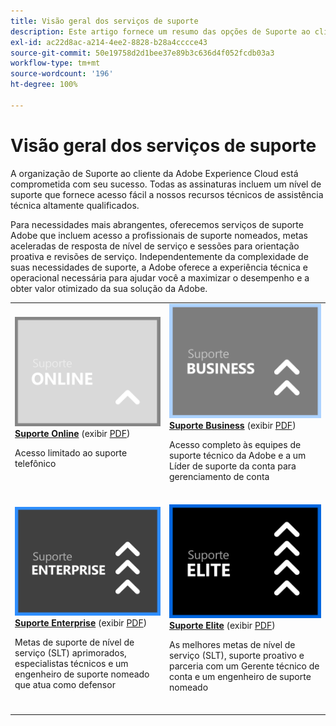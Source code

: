 ```yaml
---
title: Visão geral dos serviços de suporte
description: Este artigo fornece um resumo das opções de Suporte ao cliente da Adobe Experience Cloud. Essas opções incluem os planos Online, Business, Enterprise e Elite.
exl-id: ac22d8ac-a214-4ee2-8828-b28a4cccce43
source-git-commit: 50e19758d2d1bee37e89b3c636d4f052fcdb03a3
workflow-type: tm+mt
source-wordcount: '196'
ht-degree: 100%

---
```


# Visão geral dos serviços de suporte

A organização de Suporte ao cliente da Adobe Experience Cloud está comprometida com seu sucesso. Todas as assinaturas incluem um nível de suporte que fornece acesso fácil a nossos recursos técnicos de assistência técnica altamente qualificados.

Para necessidades mais abrangentes, oferecemos serviços de suporte Adobe que incluem acesso a profissionais de suporte nomeados, metas aceleradas de resposta de nível de serviço e sessões para orientação proativa e revisões de serviço. Independentemente da complexidade de suas necessidades de suporte, a Adobe oferece a experiência técnica e operacional necessária para ajudar você a maximizar o desempenho e a obter valor otimizado da sua solução da Adobe.

<table style="table-layout:fixed">
<tr>
  <td>
    <a href="online.md">
    <img alt="Online" src="assets/OnlineSupportThumbnail.png"/>
    </a>
    <div>
    <a href="online.md"><strong>Suporte Online</strong></a> (exibir <a href="assets/OnlineSupportDatasheet.pdf" target="_blank">PDF</a>)
    </div>
    <p>Acesso limitado ao suporte telefônico</p>
    <br>
  </td>
  <td>
    <a href="business.md">
      <img alt="Business" src="assets/BusinessSupportThumbnail.png">
    </a>
    <div>
    <a href="business.md"><strong>Suporte Business</strong></a> (exibir <a href="assets/BusinessSupportDatasheet.pdf" target="_blank">PDF</a>)
    </div>
    <p>Acesso completo às equipes de suporte técnico da Adobe e a um Líder de suporte da conta para gerenciamento de conta</p>
    <br>
  </td>
</tr>
<tr>
  <td>
    <a href="enterprise.md">
    <img alt="Enterprise" src="assets/EnterpriseSupportThumbnail.png"/>
    </a>
    <div>
    <a href="enterprise.md"><strong>Suporte Enterprise</strong></a> (exibir <a href="assets/EnterpriseSupportDatasheet.pdf" target="_blank">PDF</a>)
    </div>
    <p>Metas de suporte de nível de serviço (SLT) aprimorados, especialistas técnicos e um engenheiro de suporte nomeado que atua como defensor</p>
    <br>
  </td>
  <td>
    <a href="elite.md">
      <img alt="Elite" src="assets/EliteSupportThumbnail.png">
    </a>
    <div>
    <a href="elite.md"><strong>Suporte Elite</strong></a> (exibir <a href="assets/EliteSupportDatasheet.pdf" target="_blank">PDF</a>)
    </div>
    <p>As melhores metas de nível de serviço (SLT), suporte proativo e parceria com um Gerente técnico de conta e um engenheiro de suporte nomeado</p>
    <br>
  </td>
</tr>
</table>
